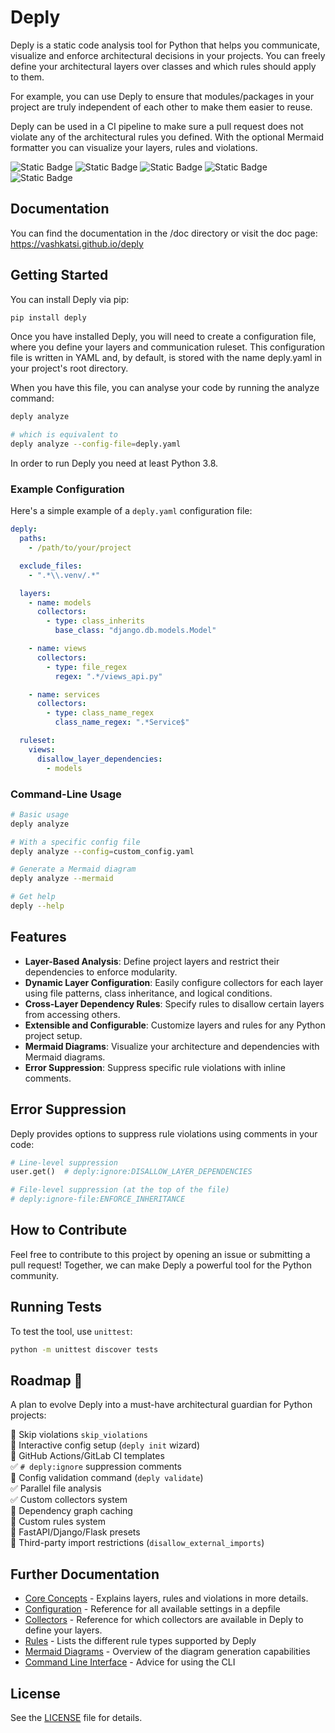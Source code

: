 # Deply

Deply is a static code analysis tool for Python that helps you communicate, visualize and enforce architectural decisions in your projects. You can freely define your architectural layers over classes and which rules should apply to them.

For example, you can use Deply to ensure that modules/packages in your project are truly independent of each other to make them easier to reuse.

Deply can be used in a CI pipeline to make sure a pull request does not violate any of the architectural rules you defined. With the optional Mermaid formatter you can visualize your layers, rules and violations.

![Static Badge](https://img.shields.io/badge/stable-v0.8.0-319cd2)
![Static Badge](https://img.shields.io/badge/downloads->2_k_month-2282c2)
![Static Badge](https://img.shields.io/badge/test-passing-98c525)
![Static Badge](https://img.shields.io/badge/coverage-85%25-98c525)
![Static Badge](https://img.shields.io/badge/python-3.8_|_3.9_|3.10_|_3.11_|_3.12-98c525)

## Documentation
You can find the documentation in the /doc directory or visit the doc page: https://vashkatsi.github.io/deply

## Getting Started
You can install Deply via pip:

```bash
pip install deply
```

Once you have installed Deply, you will need to create a configuration file, where you define your layers and communication ruleset. This configuration file is written in YAML and, by default, is stored with the name deply.yaml in your project's root directory.

When you have this file, you can analyse your code by running the analyze command:

```bash
deply analyze

# which is equivalent to
deply analyze --config-file=deply.yaml
```

In order to run Deply you need at least Python 3.8.

### Example Configuration

Here's a simple example of a `deply.yaml` configuration file:

```yaml
deply:
  paths:
    - /path/to/your/project

  exclude_files:
    - ".*\\.venv/.*"

  layers:
    - name: models
      collectors:
        - type: class_inherits
          base_class: "django.db.models.Model"

    - name: views
      collectors:
        - type: file_regex
          regex: ".*/views_api.py"

    - name: services
      collectors:
        - type: class_name_regex
          class_name_regex: ".*Service$"

  ruleset:
    views:
      disallow_layer_dependencies:
        - models
```

### Command-Line Usage

```bash
# Basic usage
deply analyze

# With a specific config file
deply analyze --config=custom_config.yaml

# Generate a Mermaid diagram
deply analyze --mermaid

# Get help
deply --help
```

## Features

- **Layer-Based Analysis**: Define project layers and restrict their dependencies to enforce modularity.
- **Dynamic Layer Configuration**: Easily configure collectors for each layer using file patterns, class inheritance, and logical conditions.
- **Cross-Layer Dependency Rules**: Specify rules to disallow certain layers from accessing others.
- **Extensible and Configurable**: Customize layers and rules for any Python project setup.
- **Mermaid Diagrams**: Visualize your architecture and dependencies with Mermaid diagrams.
- **Error Suppression**: Suppress specific rule violations with inline comments.

## Error Suppression

Deply provides options to suppress rule violations using comments in your code:

```python
# Line-level suppression
user.get()  # deply:ignore:DISALLOW_LAYER_DEPENDENCIES

# File-level suppression (at the top of the file)
# deply:ignore-file:ENFORCE_INHERITANCE
```

## How to Contribute
Feel free to contribute to this project by opening an issue or submitting a pull request! Together, we can make Deply a powerful tool for the Python community.

## Running Tests

To test the tool, use `unittest`:

```bash
python -m unittest discover tests
```

## Roadmap 🚀

A plan to evolve Deply into a must-have architectural guardian for Python projects:

  🔲 Skip violations `skip_violations`  
  🔲 Interactive config setup (`deply init` wizard)  
  🔲 GitHub Actions/GitLab CI templates  
  ✅ `# deply:ignore` suppression comments  
  🔲 Config validation command (`deply validate`)  
  ✅ Parallel file analysis  
  ✅ Custom collectors system  
  🔲 Dependency graph caching  
  🔲 Custom rules system  
  🔲 FastAPI/Django/Flask presets  
  🔲 Third-party import restrictions (`disallow_external_imports`)  

## Further Documentation
- [Core Concepts](https://vashkatsi.github.io/deply/doc/features.md) - Explains layers, rules and violations in more details.
- [Configuration](https://vashkatsi.github.io/deply/doc/configuration.md) - Reference for all available settings in a depfile
- [Collectors](https://vashkatsi.github.io/deply/doc/collectors.md) - Reference for which collectors are available in Deply to define your layers.
- [Rules](https://vashkatsi.github.io/deply/doc/rules.md) - Lists the different rule types supported by Deply
- [Mermaid Diagrams](https://vashkatsi.github.io/deply/doc/mermaid.md) - Overview of the diagram generation capabilities
- [Command Line Interface](https://vashkatsi.github.io/deply/doc/cli.md) - Advice for using the CLI

## License

See the [LICENSE](LICENSE) file for details.
